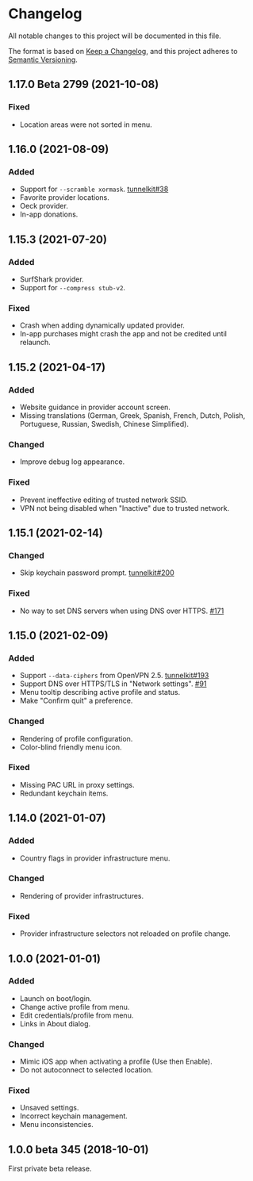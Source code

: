 # Changelog

All notable changes to this project will be documented in this file.

The format is based on [Keep a Changelog](https://keepachangelog.com/en/1.0.0/),
and this project adheres to [Semantic Versioning](https://semver.org/spec/v2.0.0.html).

## 1.17.0 Beta 2799 (2021-10-08)

### Fixed

- Location areas were not sorted in menu.

## 1.16.0 (2021-08-09)

### Added

- Support for `--scramble xormask`. [tunnelkit#38](https://github.com/passepartoutvpn/tunnelkit/issues/38)
- Favorite provider locations.
- Oeck provider.
- In-app donations.

## 1.15.3 (2021-07-20)

### Added

- SurfShark provider.
- Support for `--compress stub-v2`.

### Fixed

- Crash when adding dynamically updated provider.
- In-app purchases might crash the app and not be credited until relaunch.

## 1.15.2 (2021-04-17)

### Added

- Website guidance in provider account screen.
- Missing translations (German, Greek, Spanish, French, Dutch, Polish, Portuguese, Russian, Swedish, Chinese Simplified).

### Changed

- Improve debug log appearance.

### Fixed

- Prevent ineffective editing of trusted network SSID.
- VPN not being disabled when "Inactive" due to trusted network.

## 1.15.1 (2021-02-14)

### Changed

- Skip keychain password prompt. [tunnelkit#200](https://github.com/passepartoutvpn/tunnelkit/issues/200)

### Fixed

- No way to set DNS servers when using DNS over HTTPS. [#171](https://github.com/passepartoutvpn/passepartout-apple/issues/171)

## 1.15.0 (2021-02-09)

### Added

- Support `--data-ciphers` from OpenVPN 2.5. [tunnelkit#193](https://github.com/passepartoutvpn/tunnelkit/issues/193)
- Support DNS over HTTPS/TLS in "Network settings". [#91](https://github.com/passepartoutvpn/passepartout-apple/issues/91)
- Menu tooltip describing active profile and status.
- Make "Confirm quit" a preference.

### Changed

- Rendering of profile configuration.
- Color-blind friendly menu icon.

### Fixed

- Missing PAC URL in proxy settings.
- Redundant keychain items.

## 1.14.0 (2021-01-07)

### Added

- Country flags in provider infrastructure menu.

### Changed

- Rendering of provider infrastructures.

### Fixed

- Provider infrastructure selectors not reloaded on profile change.

## 1.0.0 (2021-01-01)

### Added

- Launch on boot/login.
- Change active profile from menu.
- Edit credentials/profile from menu.
- Links in About dialog.

### Changed

- Mimic iOS app when activating a profile (Use then Enable).
- Do not autoconnect to selected location.

### Fixed

- Unsaved settings.
- Incorrect keychain management.
- Menu inconsistencies.

## 1.0.0 beta 345 (2018-10-01)

First private beta release.
